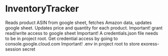 # InventoryTracker
Reads product ASIN from google sheet, fetches Amazon data, updates google sheet. Updates price and quantity for each product.
Important! grant read/write access to google sheet
Important! A credentials.json file needs to be in project root. Get credential access by going to console.google.cloud.com
Important! .env in project root to store exoress-session secret

